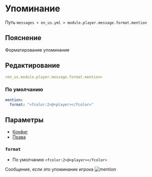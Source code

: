 # Упоминание
Путь `messages > en_us.yml > module.player.message.format.mention`

## Пояснение
Форматирование упоминания

## Редактирование
```yaml
<en_us.module.player.message.format.mention>
```

### По умолчанию
```yaml
mention:
  format: "<fcolor:2>@<player></fcolor>"
```

## Параметры

- [Конфиг](/en/config/module/player/message/format/mention/)
- [Права](/en/permissions/module/player/message/format/mention/)

### `format`
- По умолчанию `<fcolor:2>@<player></fcolor>`

Сообщение, если это упоминание игрока
![mention](/mention.png)